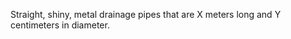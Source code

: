 Straight, shiny, metal drainage pipes that are X meters long and Y centimeters in diameter.
<!-- 
Choose the type of drainage pipe.

0.43m_8.4cm
![0.43m_8.4cm Drainage Pipe](DrainagePipe1.png)

1m_29cm
![1m_29cm Drainage Pipe](DrainagePipe2.png)

5m_74cm
![5m_74cm Drainage Pipe](DrainagePipe3.png) -->